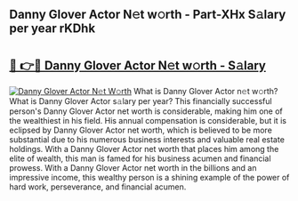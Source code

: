 ## Danny Glover Actor N𝚎t w𝚘rth - Part-XHx S𝚊lary per year rKDhk

# <h2><a href="http://gc50ljr.nevu.top/?p=Danny+Glover+Actor">🔗 👉🔴 Danny Glover Actor N𝚎t w𝚘rth - S𝚊lary</a></h2>

[![Danny Glover Actor N𝚎t W𝚘rth](https://i.imgur.com/Oavwk0R.jpeg)](http://gc50ljr.nevu.top/?p=Danny+Glover+Actor)
What is Danny Glover Actor n𝚎t w𝚘rth? What is Danny Glover Actor s𝚊lary per year?
This financially successful person's Danny Glover Actor net worth is considerable, making him one of the wealthiest in his field. His annual compensation is considerable, but it is eclipsed by Danny Glover Actor net worth, which is believed to be more substantial due to his numerous business interests and valuable real estate holdings. With a Danny Glover Actor net worth that places him among the elite of wealth, this man is famed for his business acumen and financial prowess. With a Danny Glover Actor net worth in the billions and an impressive income, this wealthy person is a shining example of the power of hard work, perseverance, and financial acumen.
